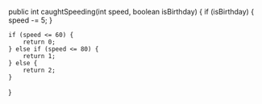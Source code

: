 public int caughtSpeeding(int speed, boolean isBirthday) {
    if (isBirthday) {
        speed -= 5;
    }

    if (speed <= 60) {
        return 0;
    } else if (speed <= 80) {
        return 1;
    } else {
        return 2;
    }
}
